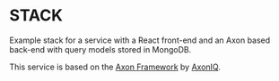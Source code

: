 # STACK
Example stack for a service with a React front-end and an Axon based back-end with query models stored in MongoDB.

This service is based on the [Axon Framework](https://github.com/AxonFramework) by [AxonIQ](https://axoniq.io).
